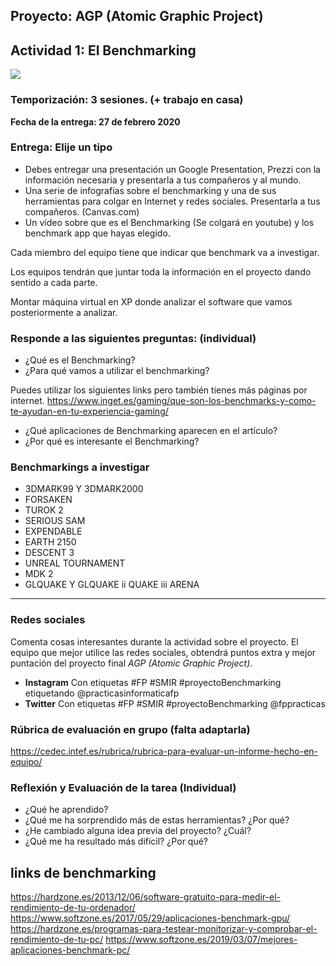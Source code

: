 ## Proyecto: AGP (Atomic Graphic Project)
## Actividad 1: El Benchmarking 

[![](http://img.youtube.com/vi/kl9ErL9BM68/0.jpg)](http://www.youtube.com/watch?v=kl9ErL9BM68 "Introducción al proyecto Benchmarking")

### Temporización: 3 sesiones. (+ trabajo en casa)
**Fecha de la entrega: 27 de febrero 2020**

### Entrega: Elije un tipo

* Debes entregar una presentación un Google Presentation, Prezzi con la información necesaria y presentarla a tus compañeros y al mundo.
* Una serie de infografías sobre el benchmarking y una de sus herramientas para colgar en Internet y redes sociales. Presentarla a tus compañeros. (Canvas.com)
* Un vídeo sobre que es el Benchmarking (Se colgará en youtube) y los benchmark app que hayas elegido.

Cada miembro del equipo tiene que indicar que benchmark va a investigar.

Los equipos tendrán que juntar toda la información en el proyecto dando sentido a cada parte.

Montar máquina virtual en XP donde analizar el software que vamos posteriormente a analizar.


### Responde a las siguientes preguntas: (individual)

* ¿Qué es el Benchmarking?
* ¿Para qué vamos a utilizar el benchmarking?


Puedes utilizar los siguientes links pero también tienes más páginas por internet.
https://www.inget.es/gaming/que-son-los-benchmarks-y-como-te-ayudan-en-tu-experiencia-gaming/

* ¿Qué aplicaciones de Benchmarking aparecen en el artículo?
* ¿Por qué es interesante el Benchmarking?

### Benchmarkings a investigar
* 3DMARK99 Y 3DMARK2000
* FORSAKEN
* TUROK 2
* SERIOUS SAM
* EXPENDABLE
* EARTH 2150
* DESCENT 3
* UNREAL TOURNAMENT
* MDK 2
* GLQUAKE Y GLQUAKE ii QUAKE iii ARENA
***

### Redes sociales
Comenta cosas interesantes durante la actividad sobre el proyecto. El equipo que mejor utilice las redes sociales, obtendrá puntos extra y mejor puntación del proyecto final *AGP (Atomic Graphic Project)*.

* **Instagram** Con etiquetas #FP #SMIR #proyectoBenchmarking etiquetando @practicasinformaticafp 
* **Twitter** Con etiquetas #FP #SMIR #proyectoBenchmarking @fppracticas

### Rúbrica de evaluación en grupo (falta adaptarla)
https://cedec.intef.es/rubrica/rubrica-para-evaluar-un-informe-hecho-en-equipo/

### Reflexión y Evaluación de la tarea (Individual)

* ¿Qué he aprendido?
* ¿Qué me ha sorprendido más de estas herramientas? ¿Por qué?
* ¿He cambiado alguna idea previa del proyecto? ¿Cuál?
* ¿Qué me ha resultado más difícil? ¿Por qué?

## links de benchmarking
https://hardzone.es/2013/12/06/software-gratuito-para-medir-el-rendimiento-de-tu-ordenador/
https://www.softzone.es/2017/05/29/aplicaciones-benchmark-gpu/
https://hardzone.es/programas-para-testear-monitorizar-y-comprobar-el-rendimiento-de-tu-pc/
https://www.softzone.es/2019/03/07/mejores-aplicaciones-benchmark-pc/

